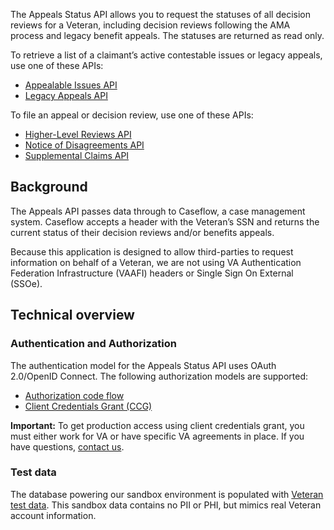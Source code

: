 The Appeals Status API allows you to request the statuses of all decision reviews for a Veteran, including decision reviews following the AMA process and legacy benefit appeals. The statuses are returned as read only.

To retrieve a list of a claimant’s active contestable issues or legacy appeals, use one of these APIs:
* [Appealable Issues API](https://developer.va.gov/explore/appeals/docs/appealable_issues)
* [Legacy Appeals API](https://developer.va.gov/explore/appeals/docs/legacy_appeals)

To file an appeal or decision review, use one of these APIs:
* [Higher-Level Reviews API](https://developer.va.gov/explore/appeals/docs/higher_level_reviews)
* [Notice of Disagreements API](https://developer.va.gov/explore/appeals/docs/notice_of_disagreements)
* [Supplemental Claims API](https://developer.va.gov/explore/appeals/docs/supplemental_claims)

## Background

The Appeals API passes data through to Caseflow, a case management system. Caseflow accepts a header with the Veteran’s SSN and returns the current status of their decision reviews and/or benefits appeals.

Because this application is designed to allow third-parties to request information on behalf of a Veteran, we are not using VA Authentication Federation Infrastructure (VAAFI) headers or Single Sign On External (SSOe).

## Technical overview

### Authentication and Authorization

The authentication model for the Appeals Status API uses OAuth 2.0/OpenID Connect. The following authorization models are supported:
* [Authorization code flow](https://developer.va.gov/explore/authorization/docs/authorization-code?api=appeals)
* [Client Credentials Grant (CCG)](https://developer.va.gov/explore/authorization/docs/client-credentials?api=appeals)

**Important:** To get production access using client credentials grant, you must either work for VA or have specific VA agreements in place. If you have questions, [contact us](https://developer.va.gov/support/contact-us).

### Test data

The database powering our sandbox environment is populated with [Veteran test data](https://github.com/department-of-veterans-affairs/vets-api-clients/blob/master/test_accounts/benefits_test_accounts.md). This sandbox data contains no PII or PHI, but mimics real Veteran account information.
